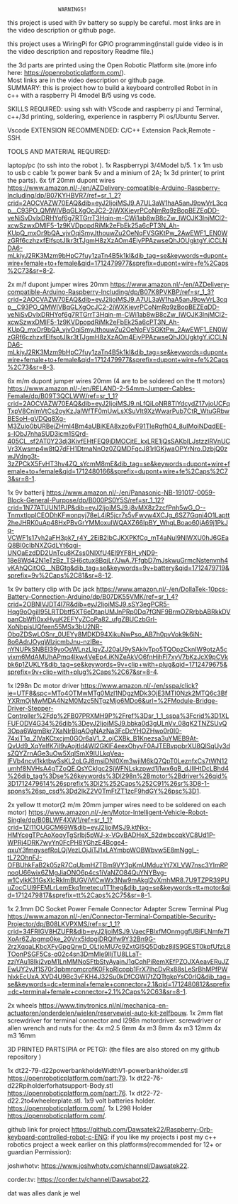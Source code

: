                     WARNINGS!
this project is used
with 9v battery so supply be careful.
most links are in the video description or github page.

this project uses a WiringPi for GPIO programming(install guide video is in the video description and repository Readme file.)

the 3d parts are printed using the Open Robotic Platform site.(more info here: https://openroboticplatform.com/).    
Most links are in the video description or github page.      
                 SUMMARY:
this is project how to build a keyboard controlled Robot in
in c++ with a raspberry Pi 4model B/5 using vs code.
    
SKILLS REQUIRED:
using ssh with VScode and raspberry pi and Terminal,
c++/3d printing, soldering, experience in raspberry Pi os/Ubuntu Server.

Vscode EXTENSION RECOMMENDED:
C/C++ Extension Pack,Remote - SSH.


TOOLS AND MATERIAL REQUIRED:

laptop/pc (to ssh into the robot ).
1x Raspberrypi 3/4Model b/5.
1 x 1m usb to usb c cable 
1x power bank 5v and a minium of 2A;
1x 3d printer( to print the parts).
6x f/f 20mm dupont wires https://www.amazon.nl/-/en/AZDelivery-compatible-Arduino-Raspberry-Including/dp/B07KYHBVR7/ref=sr_1_2?crid=2AOCVAZW70EAQ&dib=eyJ2IjoiMSJ9.A7UL3aW1haA5anJ9pwVrL3cqp__C93PO_QMWIVBqGLXgOcJC2-2jWXKieyrPCoNmRq9zBopBEZEqDD-veNiSvDvIxDRHYof6g7RTGrrT3Hqin-m-CWi1ab8wB8cZw_lWOJK3lnjMCl2-xcwSzwxDMlF5-1z9KVDpopdRiMk2eFbEk25a6cPT3N_Ah-KUpQ_mxOr9bQA_vjvOqiSmyJthouwZu2OeNqFVSGKtPw_2AwEWF1_EN0WzGRf6czhzxfEIfsptJIkr3tTJgmH8zXzAOm4EiyPPAzwseQhJOUgktgY.iCCLNDA6-mLkiyJ2RK3Mzm9bHpC7fuy1zaTn4B5k1kI&dib_tag=se&keywords=dupont+wire+female+to+female&qid=1712479977&sprefix=dupont+wire+fe%2Caps%2C73&sr=8-2.

2x m/f dupont jumper wires 20mm https://www.amazon.nl/-/en/AZDelivery-compatible-Arduino-Raspberry-Including/dp/B07K8PVKBP/ref=sr_1_3?crid=2AOCVAZW70EAQ&dib=eyJ2IjoiMSJ9.A7UL3aW1haA5anJ9pwVrL3cqp__C93PO_QMWIVBqGLXgOcJC2-2jWXKieyrPCoNmRq9zBopBEZEqDD-veNiSvDvIxDRHYof6g7RTGrrT3Hqin-m-CWi1ab8wB8cZw_lWOJK3lnjMCl2-xcwSzwxDMlF5-1z9KVDpopdRiMk2eFbEk25a6cPT3N_Ah-KUpQ_mxOr9bQA_vjvOqiSmyJthouwZu2OeNqFVSGKtPw_2AwEWF1_EN0WzGRf6czhzxfEIfsptJIkr3tTJgmH8zXzAOm4EiyPPAzwseQhJOUgktgY.iCCLNDA6-mLkiyJ2RK3Mzm9bHpC7fuy1zaTn4B5k1kI&dib_tag=se&keywords=dupont+wire+female+to+female&qid=1712479977&sprefix=dupont+wire+fe%2Caps%2C73&sr=8-3.

6x m/m dupont jumper wires 20mm (4 are to be soldered on the tt motors) https://www.amazon.nl/-/en/RELAND-2-54mm-Jumper-Cables-Female/dp/B09T3QCLWW/ref=sr_1_1?crid=2AOCVAZW70EAQ&dib=eyJ2IjoiMSJ9.nLfQiLoNR8TlYdcydZ17vjoUCFqTxpV8CnlmVtCs2oyKzJalWfTF0mUwLsXSuVIt9XzWwarPub7CtR_WtuGRbwBESoH-gVDQq8Xg-M3Zulo0bURBejZHmI4Bm4aUBiKEA8xzo6vF91TleRgfh04_8uIMoiNDqdEE-s-IObJ7nhaSUD3icm1SQrd-405CL_sf2AT0Y23dj3KivfEHtFEQ9jDMOCjtE_kxLRE1jQsSAKbILJstzzlRVnUCVr3Xwsmp4w8tQ7dFH1DtmaNnOz0ZQMDFqcJ81rlGKjwaOPYrNro.DzbjQ0zwJVdng3t-3zZPCkX5FvHT3hv4ZQ_sYcmM8mE&dib_tag=se&keywords=dupont+wire+female+to+female&qid=1712480166&sprefix=dupont+wire+fe%2Caps%2C73&sr=8-1.

1x 9v batterij https://www.amazon.nl/-/en/Panasonic-NB-191017-0059-Block-General-Purpose/dp/B000PS0Y5S/ref=sr_1_12?crid=1N77ATUUN1PJP&dib=eyJ2IjoiMSJ9.j8vMX8z2zcfPnh5wG_O--TnmxtlppICEODhKFwonpyj78eL4iR5jcr7s5vFwyw4XCJg_6SZ7Gqni4O1Laptt2heJHRK0uAp48HxPBvGrYMMoxuIWQAXZ66IpBY_WhqLBoao60jA69j1PkJq-VCWF1s17vh2aFH3pk7_r4Y_2EiB2IbCJKXPKfCq_mT4aNuI9NlWXU0hJ6GEaQ8BI0cIbNXZGdLYt6qgi-UNOaEzdDD2UnTcu8KZss0NIXfU4El9YF8H_yND9-18e8Wd42N1eTzBz_TSH6ctux8BqjLr7JwA.7FfgbD7mJskwuGrmcNstenvnh4vKAhQCitOG__NBGtg&dib_tag=se&keywords=9v+battery&qid=1712479719&sprefix=9v%2Caps%2C81&sr=8-12.

1x 9v battery clip with Dc jack https://www.amazon.nl/-/en/DollaTek-10pcs-Battery-Connection-Arduino/dp/B07DK55VMK/ref=sr_1_4?crid=2OBNIVJDT4I7R&dib=eyJ2IjoiMSJ9.sSY3egPCR5-Hqg9oOgiIl95LRTDbtf5XT6eDtapUMJnPRp0Dq7fGNF9BrmOZRrbbABRkkDVpanCbWfI0xxHyuK2EFYyZCoPa82_ufgZBUCzbGrl-XoNbpisUQfeen55MSx3bU2NR-ObqZDSwLOSnr_0UEYy8MDKD94XikuNwPso_AB7h0pvVok9k6iN-8o6AdrJOyqWlzjcmbJnu-nzIBe-nYNUPkSNBEl39yoOsWLnzLlqvZJ20aU9ySAkIvTpo5TQOpzCknIW9otzA5cyixm6MdAMUhAPmq4lkw4VeEp4.iKNZeAkVO6fnHihFl7xyV7bKzJcX9pCVkbk6p1ZUKLY&dib_tag=se&keywords=9v+clip+with+plug&qid=1712479675&sprefix=9v+clip+with+plug%2Caps%2C67&sr=8-4. 

1x l298n Dc motor driver https://www.amazon.nl/-/en/sspa/click?ie=UTF8&spc=MTo4OTMwMTg0MzI1NDgzMDk3OjE3MTI0Nzk2MTQ6c3BfYXRmOjMwMDA4NzM0Mzc5NTgzMjo6MDo6&url=%2FModule-Bridge-Driver-Stepper-Controller%2Fdp%2FB07PRXMH9P%2Fref%3Dsr_1_1_sspa%3Fcrid%3D1XLFUFODV4G34%26dib%3DeyJ2IjoiMSJ9.bbka0d3gULnVv_08qK2TNZSUvQ3Opa6WqmBkr7XaNIrBIqAOgNAzNa3FcDcYHOZHwo0r0I0-74xiT1q_ZlVaKCtxcjm0GOr6aV1_2_ojCXBk_B1Knezsa3uYMEB9At-QvUd9_XqYelfK7iI9vAojtId4Wl2GKlF4eexOhyvF0AJTEBvppbrXU8QlSqUy3dsZQYZrnAGe3uOw5XqlSmX9IULkqVea-lFVb4ncvl1kktbwSsKL2oLGJ8msiDNl0Xm3wjiM6kQ7QpT0LeznfxCs7tWN12umhf8NVHsA4gTZoQE.QsYCkIgc2SjWFNLskzpwd1j1wx6qB_dJIIHtDcLBhd4%26dib_tag%3Dse%26keywords%3Dl298n%2Bmotor%2Bdriver%26qid%3D1712479614%26sprefix%3Dl2%252Caps%252C91%26sr%3D8-1-spons%26sp_csd%3Dd2lkZ2V0TmFtZT1zcF9hdGY%26psc%3D1.

2x yellow tt motor(2 m/m 20mm jumper wires need to be soldered on each motor) https://www.amazon.nl/-/en/Motor-Intelligent-Vehicle-Robot-Single/dp/B0BLWF4XW1/ref=sr_1_1?crid=1ZI11OUGCM69W&dib=eyJ2IjoiMSJ9.ktNkx-HMYcegTPcAoXoqyTgSrlbj5pWJ-x-VGvBADHeX_52dwbccqkVC8Ud1P-WPRj4DRK7wyYn0FcPH8YGhzE4Bcge4-qxuY3fmqysefRqLQjVezLOjJiTJ1xLAYmbpWOBWbvw5E8mNggl_-tL72OhnFJ-OFBUhkFaB2k05zR7CqUbmHZTBm9VY3pKmUMduzYt7Xl_VW7nsc3YImRPnoqU66wix6ZMgJiaONO6p4cs1iVaNZO84QuYNYBvg-w1CylkK31GsXlcRkImBUGViVlCwWx3Nw9mAkgl2vXmhMR8.7U9TZPR39PUuZocCUl9FEMLrLemEkq1metecu1T1heg&dib_tag=se&keywords=tt+motor&qid=1712479817&sprefix=tt%2Caps%2C75&sr=8-1.

1x 2.1mm DC Socket Power Female Connector Adapter Screw Terminal Plug https://www.amazon.nl/-/en/Connector-Terminal-Compatible-Security-Projector/dp/B08LKVPXMS/ref=sr_1_1?crid=34FRIGV8HZUFR&dib=eyJ2IjoiMSJ9.VaecFBlxfMOnmggfUBiFLNmfe71XoAr6ZJpgmp0ke_20Vrx5ldpgiDRQlfw9Y32Bn9G-2rzXqqaLKbcXFyGpgQrwD_OLtjoMU7c9ZxtGl5Q5Dqbz8jIS9GEST0kpfUfzL8TOonPSGF5Cs-q02c4sn3DmMle9lIjTU8LLaT-zzjYAu18lkj2vpM1LnMMNoSFtbStyAyajnJ1qCqhPiRemXEfPZOJXAeavERuJZEwUY2yJf1S70r3pbmrpmcrofK0FkpRlcppb1FrX7lhcDvRx88sLeSrBhMPfPWhlxkEcUxA.XVD4U9Bc3vFKH4J32Su0kDfCGWl7tZQTtgkpYsC0rIQ&dib_tag=se&keywords=dc+terminal+female+connector+2.1&qid=1712480812&sprefix=dc+terminal+female+connector+2.1%2Caps%2C63&sr=8-1.

2x wheels https://www.tinytronics.nl/nl/mechanica-en-actuatoren/onderdelen/wielen/reservewiel-auto-kit-zelfbouw.
1x 2mm flat screwdriver for terminal connector and l298n motordriver.
screwdriver or allen wrench and nuts for the:
4x m2.5 6mm
4x m3  8mm
4x m3 12mm
4x m3 16mm

3D PRINTED PARTS(PlA or PETG):
(the files are also stored on my github repository )

1x dt22-79-d22powerbankholdeWidthV1-powerbankholder.stl https://openroboticplatform.com/part:79.
1x dt22-76-d22Rpiholderforhatsupport-Body.stl https://openroboticplatform.com/part:76.
1x dt22-72-d22.2to4wheelerplate.stl.
1x9 volt batteries holder. https://openroboticplatform.com/.
1x L298 Holder https://openroboticplatform.com/.

github link for project https://github.com/Dawsatek22/Raspberry-Orb-keyboard-controlled-robot-c-ENG:
if you like my projects i post my c++ robotics project a week earlier on this platforms(recommended for 12+ or guardian Permission):

joshwhotv: https://www.joshwhotv.com/channel/Dawsatek22.

corder.tv: https://corder.tv/channel/Dawsabot22.

dat was alles dank je wel
